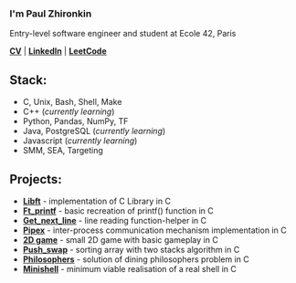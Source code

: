 ### I'm Paul Zhironkin

Entry-level software engineer
and student at Ecole 42, Paris

[**CV**](https://drive.google.com/file/d/18UD7B6byQHTdcugrAdmn9V5h-ppze7UU/view?usp=share_link) 
| [**LinkedIn**](https://www.linkedin.com/in/paulzhironkin/)
| [**LeetCode**](https://leetcode.com/paulzhironkin/)

## Stack:

* C, Unix, Bash, Shell, Make
* C++ (*currently learning*)
* Python, Pandas, NumPy, TF
* Java, PostgreSQL (*currently learning*)
* Javascript (*currently learning*)
* SMM, SEA, Targeting

## Projects:

* [**Libft**]() - implementation of C Library in C
* [**Ft_printf**]() - basic recreation of printf() function in C
* [**Get_next_line**]() - line reading function-helper in C
* [**Pipex**]() - inter-process communication mechanism implementation in C
* [**2D game**]() - small 2D game with basic gameplay in C
* [**Push_swap**]() - sorting array with two stacks algorithm in C
* [**Philosophers**]() - solution of dining philosophers problem in C
* [**Minishell**]() - minimum viable realisation of a real shell in C

